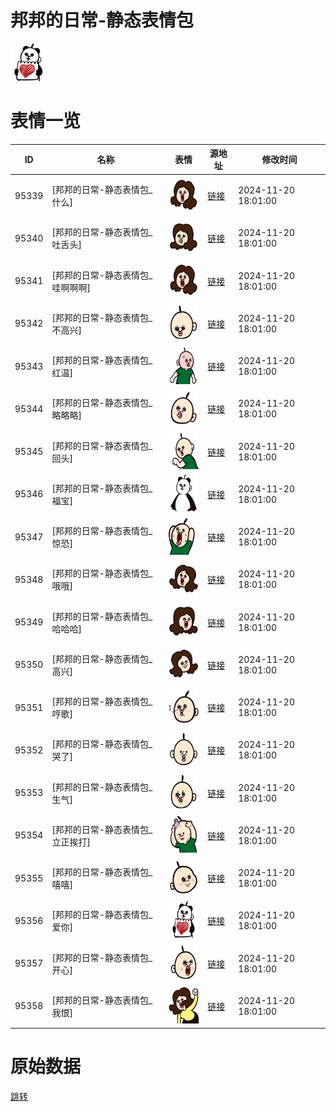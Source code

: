 # 邦邦的日常-静态表情包

<img src="./cover.png" height="60" alt="cover" />

# 表情一览

|ID|名称|表情|源地址|修改时间|
|----|----|----|----|----|
|95339|[邦邦的日常-静态表情包_什么]|<img src="./pic/095339_%5B邦邦的日常-静态表情包_什么%5D.png" height="60" alt="什么"/>|[链接](https://i0.hdslb.com/bfs/garb/4753a81408ca4493d1d06bda53a5d95d73d7825f.png)|2024-11-20 18:01:00|
|95340|[邦邦的日常-静态表情包_吐舌头]|<img src="./pic/095340_%5B邦邦的日常-静态表情包_吐舌头%5D.png" height="60" alt="吐舌头"/>|[链接](https://i0.hdslb.com/bfs/garb/82376b79b7a5c95ae32c8c5f67f2aa461a67586e.png)|2024-11-20 18:01:00|
|95341|[邦邦的日常-静态表情包_哇啊啊啊]|<img src="./pic/095341_%5B邦邦的日常-静态表情包_哇啊啊啊%5D.png" height="60" alt="哇啊啊啊"/>|[链接](https://i0.hdslb.com/bfs/garb/9f266ca5e94fd21515094bc04d748c3ee4ac66f2.png)|2024-11-20 18:01:00|
|95342|[邦邦的日常-静态表情包_不高兴]|<img src="./pic/095342_%5B邦邦的日常-静态表情包_不高兴%5D.png" height="60" alt="不高兴"/>|[链接](https://i0.hdslb.com/bfs/garb/d7a88395c522bb222b4f06bd3bfd3ef8baff65b6.png)|2024-11-20 18:01:00|
|95343|[邦邦的日常-静态表情包_红温]|<img src="./pic/095343_%5B邦邦的日常-静态表情包_红温%5D.png" height="60" alt="红温"/>|[链接](https://i0.hdslb.com/bfs/garb/d820684927954dfdf889c8b7c1fa56abf5e9499b.png)|2024-11-20 18:01:00|
|95344|[邦邦的日常-静态表情包_略略略]|<img src="./pic/095344_%5B邦邦的日常-静态表情包_略略略%5D.png" height="60" alt="略略略"/>|[链接](https://i0.hdslb.com/bfs/garb/9bee4451c5fe9337404857637c2ca02d9112d047.png)|2024-11-20 18:01:00|
|95345|[邦邦的日常-静态表情包_回头]|<img src="./pic/095345_%5B邦邦的日常-静态表情包_回头%5D.png" height="60" alt="回头"/>|[链接](https://i0.hdslb.com/bfs/garb/d3d7a3bc086848c652c5fd5ea8e82df0b963d1d5.png)|2024-11-20 18:01:00|
|95346|[邦邦的日常-静态表情包_福宝]|<img src="./pic/095346_%5B邦邦的日常-静态表情包_福宝%5D.png" height="60" alt="福宝"/>|[链接](https://i0.hdslb.com/bfs/garb/fbe8bca96d4796cc40aba363013ae3ee92cf51cb.png)|2024-11-20 18:01:00|
|95347|[邦邦的日常-静态表情包_惊恐]|<img src="./pic/095347_%5B邦邦的日常-静态表情包_惊恐%5D.png" height="60" alt="惊恐"/>|[链接](https://i0.hdslb.com/bfs/garb/cab26ae2dd4c2cc80af7b0d3e2a82c0eddf8f9a0.png)|2024-11-20 18:01:00|
|95348|[邦邦的日常-静态表情包_哦哦]|<img src="./pic/095348_%5B邦邦的日常-静态表情包_哦哦%5D.png" height="60" alt="哦哦"/>|[链接](https://i0.hdslb.com/bfs/garb/98414aeaac4c61da6c062245a57be12ecafeb809.png)|2024-11-20 18:01:00|
|95349|[邦邦的日常-静态表情包_哈哈哈]|<img src="./pic/095349_%5B邦邦的日常-静态表情包_哈哈哈%5D.png" height="60" alt="哈哈哈"/>|[链接](https://i0.hdslb.com/bfs/garb/97e29f10ddd58ea5230ccccf3f5d2aa1615741c7.png)|2024-11-20 18:01:00|
|95350|[邦邦的日常-静态表情包_高兴]|<img src="./pic/095350_%5B邦邦的日常-静态表情包_高兴%5D.png" height="60" alt="高兴"/>|[链接](https://i0.hdslb.com/bfs/garb/d17c55753a7148244f762b531d4578f08c2f7473.png)|2024-11-20 18:01:00|
|95351|[邦邦的日常-静态表情包_哼歌]|<img src="./pic/095351_%5B邦邦的日常-静态表情包_哼歌%5D.png" height="60" alt="哼歌"/>|[链接](https://i0.hdslb.com/bfs/garb/0fefabba9c9cd3ce0999829d20dde0b78af54a5a.png)|2024-11-20 18:01:00|
|95352|[邦邦的日常-静态表情包_哭了]|<img src="./pic/095352_%5B邦邦的日常-静态表情包_哭了%5D.png" height="60" alt="哭了"/>|[链接](https://i0.hdslb.com/bfs/garb/bf94f417a381c250ac16c2d378ec55d4bd2566af.png)|2024-11-20 18:01:00|
|95353|[邦邦的日常-静态表情包_生气]|<img src="./pic/095353_%5B邦邦的日常-静态表情包_生气%5D.png" height="60" alt="生气"/>|[链接](https://i0.hdslb.com/bfs/garb/63dc6489c76c588060f822bc25f3ee8ae33e7f31.png)|2024-11-20 18:01:00|
|95354|[邦邦的日常-静态表情包_立正挨打]|<img src="./pic/095354_%5B邦邦的日常-静态表情包_立正挨打%5D.png" height="60" alt="立正挨打"/>|[链接](https://i0.hdslb.com/bfs/garb/1ae6a6690d007dfd41a56eb5e6cf7979663ae816.png)|2024-11-20 18:01:00|
|95355|[邦邦的日常-静态表情包_嘻嘻]|<img src="./pic/095355_%5B邦邦的日常-静态表情包_嘻嘻%5D.png" height="60" alt="嘻嘻"/>|[链接](https://i0.hdslb.com/bfs/garb/7e604a508c94ff382b05167f6d62932b277c0570.png)|2024-11-20 18:01:00|
|95356|[邦邦的日常-静态表情包_爱你]|<img src="./pic/095356_%5B邦邦的日常-静态表情包_爱你%5D.png" height="60" alt="爱你"/>|[链接](https://i0.hdslb.com/bfs/garb/4ea53e0da8ae6a7884ab393e8e020345f6e12b7f.png)|2024-11-20 18:01:00|
|95357|[邦邦的日常-静态表情包_开心]|<img src="./pic/095357_%5B邦邦的日常-静态表情包_开心%5D.png" height="60" alt="开心"/>|[链接](https://i0.hdslb.com/bfs/garb/baa88b5777fb4f207114c81a6c5bce52673db7d0.png)|2024-11-20 18:01:00|
|95358|[邦邦的日常-静态表情包_我恨]|<img src="./pic/095358_%5B邦邦的日常-静态表情包_我恨%5D.png" height="60" alt="我恨"/>|[链接](https://i0.hdslb.com/bfs/garb/7cc1db4a06b08a528e0729db2f49fb85c4da76c7.png)|2024-11-20 18:01:00|

# 原始数据

[跳转](./raw.json)

